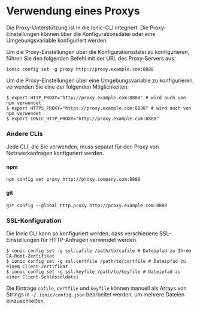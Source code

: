 # Verwendung eines Proxys

Die Proxy-Unterstützung ist in die Ionic-CLI integriert. Die Proxy-Einstellungen können über die Konfigurationsdatei oder eine Umgebungsvariable konfiguriert werden.

Um die Proxy-Einstellungen über die Konfigurationsdatei zu konfigurieren, führen Sie den folgenden Befehl mit der URL des Proxy-Servers aus:

```shell
ionic config set -g proxy http://proxy.example.com:8888
```

Um die Proxy-Einstellungen über eine Umgebungsvariable zu konfigurieren, verwenden Sie eine der folgenden Möglichkeiten:

```shell
$ export HTTP_PROXY="http://proxy.example.com:8888" # wird auch von npm verwendet
$ export HTTPS_PROXY="https://proxy.example.com:8888" # wird auch von npm verwendet
$ export IONIC_HTTP_PROXY="http://proxy.example.com:8888"
```

### Andere CLIs

Jede CLI, die Sie verwenden, muss separat für den Proxy von Netzwerkanfragen konfiguriert werden.

#### npm

```shell
npm config set proxy http://proxy.company.com:8888
```

#### git

```shell
git config --global http.proxy http://proxy.example.com:8888
```

### SSL-Konfiguration

Die Ionic CLI kann so konfiguriert werden, dass verschiedene SSL-Einstellungen für HTTP-Anfragen verwendet werden.

```shell
$ ionic config set -g ssl.cafile /path/to/cafile # Dateipfad zu Ihrem CA-Root-Zertifikat
$ ionic config set -g ssl.certfile /path/to/certfile # Dateipfad zu einem Client-Zertifikat
$ ionic config set -g ssl.keyfile /path/to/keyfile # Dateipfad zu einer Client-Schlüsseldatei
```

Die Einträge `cafile`, `certfile` und `keyfile` können manuell als Arrays von Strings in `~/.ionic/config.json` bearbeitet werden, um mehrere Dateien einzuschließen.
